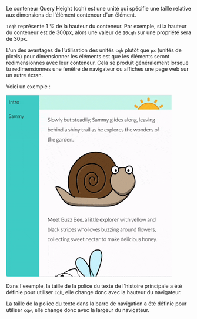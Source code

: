 Le conteneur Query Height (cqh) est une unité qui spécifie une taille relative aux dimensions de l'élément conteneur d'un élément.

`1cqh` représente 1 % de la hauteur du conteneur. Par exemple, si la hauteur du conteneur est de 300px, alors une valeur de `10cqh` sur une propriété sera de 30px.

L’un des avantages de l’utilisation des unités `cqh` plutôt que `px` (unités de pixels) pour dimensionner les éléments est que les éléments seront redimensionnés avec leur conteneur. Cela se produit généralement lorsque tu redimensionnes une fenêtre de navigateur ou affiches une page web sur un autre écran.

Voici un exemple :

![Un gif montrant les tailles de police changeant lorsque le navigateur modifie la hauteur et la largeur](images/cqh_cqw.gif)

Dans l'exemple, la taille de la police du texte de l'histoire principale a été définie pour utiliser `cqh`, elle change donc avec la hauteur du navigateur.

La taille de la police du texte dans la barre de navigation a été définie pour utiliser `cqw`, elle change donc avec la largeur du navigateur.